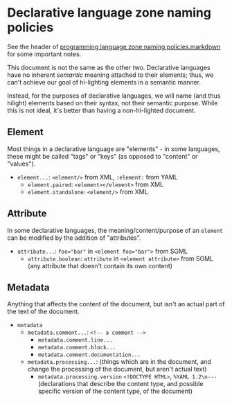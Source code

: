 Declarative language zone naming policies
=========================================
See the header of [programming language zone naming policies.markdown](./Programming%20language%20zones.markdown)
for some important notes.

This document is not the same as the other two. Declarative languages have no
inherent *semantic* meaning attached to their elements; thus, we can't achieve
our goal of hi-lighting elements in a semantic manner.

Instead, for the purposes of declarative languages, we will name (and thus
hilight) elements based on their syntax, not their semantic purpose. While
this is not ideal, it's better than having a non-hi-lighted document.

Element
-------
Most things in a declarative language are "elements" - in some languages,
these might be called "tags" or "keys" (as opposed to "content" or "values").

- `element...`: `<element/>` from XML, `:element:` from YAML
   - `element.paired`: `<element></element>` from XML
   - `element.standalone`: `<element/>` from XML

Attribute
---------
In some declarative languages, the meaning/content/purpose of an `element` can
be modified by the addition of "attributes".

- `attribute...`: `foo="bar"` in `<element foo="bar">` from SGML
   - `attribute.boolean`: `attribute` in `<element attribute>` from SGML (any attribute that doesn't contain its own content)

Metadata
--------
Anything that affects the content of the document, but isn't an actual part of
the text of the document.

- `metadata`
  - `metadata.comment...`: `<!-- a comment -->`
    - `metadata.comment.line...`
    - `metadata.comment.block...`
    - `metadata.comment.documentation...`
  - `metadata.processing...`: (things which are in the document, and change the processing of the document, but aren't actual text)
    - `metadata.processing.version` `<!DOCTYPE HTML>`, `%YAML 1.2\n---` (declarations that describe the content type, and possible specific version of the content type, of the document)
